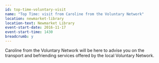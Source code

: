 ```yaml
---
id: top-time-voluntary-visit
name: "Top Time: visit from Caroline from the Voluntary Network"
location: newmarket-library
location-text: Newmarket Library
event-start-date: 2016-11-17
event-start-time: 1430
breadcrumb: y
---
```


Caroline from the Voluntary Network will be here to advise you on the transport and befriending services offered by the local Voluntary Network.
